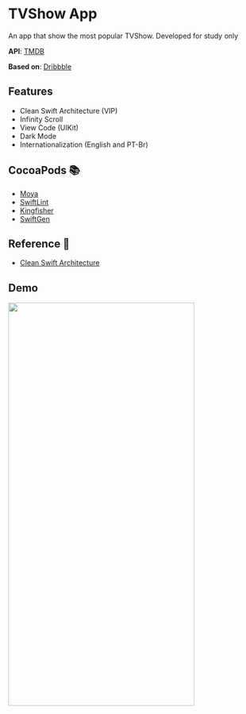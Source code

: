 # TVShow App

An app that show the most popular TVShow. Developed for study only



**API**:  [TMDB](https://www.themoviedb.org/)

**Based on**: [Dribbble](https://dribbble.com/shots/10556530-Movie-TV-Film-Landing-Page-Design)

## Features

* Clean Swift Architecture (VIP)
* Infinity Scroll
* View Code (UIKit)
* Dark Mode
* Internationalization (English and PT-Br)



## CocoaPods 📚

 - [Moya](https://https://github.com/Moya/Moya)
 - [SwiftLint](https://github.com/realm/SwiftLint)
 - [Kingfisher](https://github.com/onevcat/Kingfisher)
 - [SwiftGen](https://github.com/SwiftGen/SwiftGen)


## Reference 📖 

- [Clean Swift Architecture](https://clean-swift.com/)

## Demo 

<img src= "https://user-images.githubusercontent.com/45433850/177260309-8e6451be-2fca-444d-9be0-1b93c3b454ae.gif" width="375" height="812">
